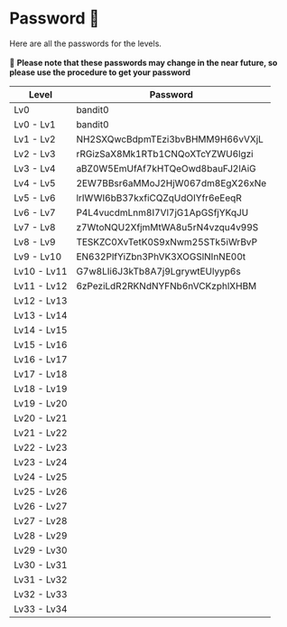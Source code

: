 # Password 🔑
Here are all the passwords for the levels.<br><br>
:small_red_triangle: <b>Please note that these passwords may change in the near future, so please use the procedure to get your password</b><br>
<table>
<thead>
  <tr>
    <th><b>Level</b></th>
    <th><b>Password</b></th>
  </tr>
</thead>
<tbody>
  <tr>
    <td>Lv0</td>
    <td>bandit0</td>
  </tr>
  <tr>
    <td>Lv0 - Lv1</td>
    <td>bandit0</td>
  </tr>
  <tr>
    <td>Lv1 - Lv2</td>
    <td>NH2SXQwcBdpmTEzi3bvBHMM9H66vVXjL</td>
  </tr>
  <tr>
    <td>Lv2 - Lv3</td>
    <td>rRGizSaX8Mk1RTb1CNQoXTcYZWU6lgzi</td>
  </tr>
<tr>
  <td>Lv3 - Lv4</td>
  <td>aBZ0W5EmUfAf7kHTQeOwd8bauFJ2lAiG</td>
</tr>
<tr>
  <td>Lv4 - Lv5</td>
  <td>2EW7BBsr6aMMoJ2HjW067dm8EgX26xNe</td>
</tr>
<tr>
  <td>Lv5 - Lv6</td>
  <td>lrIWWI6bB37kxfiCQZqUdOIYfr6eEeqR</td>
</tr>
<tr>
  <td>Lv6 - Lv7</td>
  <td>P4L4vucdmLnm8I7Vl7jG1ApGSfjYKqJU</td>
</tr>
<tr>
  <td>Lv7 - Lv8</td>
  <td>z7WtoNQU2XfjmMtWA8u5rN4vzqu4v99S</td>
</tr>
<tr>
  <td>Lv8 - Lv9</td>
  <td>TESKZC0XvTetK0S9xNwm25STk5iWrBvP</td>
</tr>
<tr>
  <td>Lv9 - Lv10</td>
  <td>EN632PlfYiZbn3PhVK3XOGSlNInNE00t</td>
</tr>
<tr>
  <td>Lv10 - Lv11</td>
  <td>G7w8LIi6J3kTb8A7j9LgrywtEUlyyp6s</td>
</tr>
<tr>
  <td>Lv11 - Lv12</td>
  <td>6zPeziLdR2RKNdNYFNb6nVCKzphlXHBM</td>
</tr>
<tr>
  <td>Lv12 - Lv13</td>
  <td></td>
</tr>
<tr>
  <td>Lv13 - Lv14</td>
  <td></td>
</tr>
<tr>
  <td>Lv14 - Lv15</td>
  <td></td>
</tr>
<tr>
  <td>Lv15 - Lv16</td>
  <td></td>
</tr>
<tr>
  <td>Lv16 - Lv17</td>
  <td></td>
</tr>
<tr>
  <td>Lv17 - Lv18</td>
  <td></td>
</tr>
<tr>
  <td>Lv18 - Lv19</td>
  <td></td>
</tr>
<tr>
  <td>Lv19 - Lv20</td>
  <td></td>
</tr>
<tr>
  <td>Lv20 - Lv21</td>
  <td></td>
</tr>
<tr>
  <td>Lv21 - Lv22</td>
  <td></td>
</tr>
<tr>
  <td>Lv22 - Lv23</td>
  <td></td>
</tr>
<tr>
  <td>Lv23 - Lv24</td>
  <td></td>
</tr>
<tr>
  <td>Lv24 - Lv25</td>
  <td></td>
</tr>
<tr>
  <td>Lv25 - Lv26</td>
  <td></td>
</tr>
<tr>
  <td>Lv26 - Lv27</td>
  <td></td>
</tr>
<tr>
  <td>Lv27 - Lv28</td>
  <td></td>
</tr>
<tr>
  <td>Lv28 - Lv29</td>
  <td></td>
</tr>
<tr>
  <td>Lv29 - Lv30</td>
  <td></td>
</tr>
<tr>
  <td>Lv30 - Lv31</td>
  <td></td>
</tr>
<tr>
  <td>Lv31 - Lv32</td>
  <td></td>
</tr>
<tr>
  <td>Lv32 - Lv33</td>
  <td></td>
</tr>
<tr>
  <td>Lv33 - Lv34</td>
  <td></td>
</tr>
</tbody>
</table>
